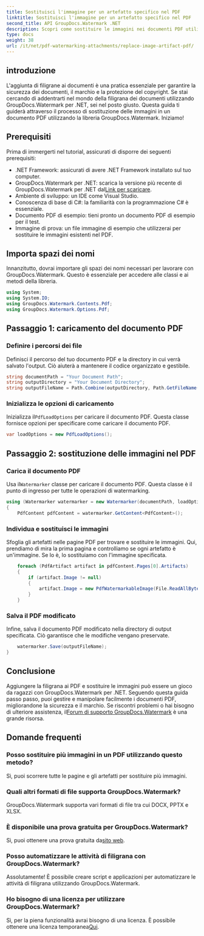 ```yaml
---
title: Sostituisci l'immagine per un artefatto specifico nel PDF
linktitle: Sostituisci l'immagine per un artefatto specifico nel PDF
second_title: API GroupDocs.Watermark .NET
description: Scopri come sostituire le immagini nei documenti PDF utilizzando GroupDocs.Watermark per .NET con questo tutorial completo passo dopo passo.
type: docs
weight: 38
url: /it/net/pdf-watermarking-attachments/replace-image-artifact-pdf/
---
```

## introduzione
L'aggiunta di filigrane ai documenti è una pratica essenziale per garantire la sicurezza dei documenti, il marchio e la protezione del copyright. Se stai cercando di addentrarti nel mondo della filigrana dei documenti utilizzando GroupDocs.Watermark per .NET, sei nel posto giusto. Questa guida ti guiderà attraverso il processo di sostituzione delle immagini in un documento PDF utilizzando la libreria GroupDocs.Watermark. Iniziamo!
## Prerequisiti
Prima di immergerti nel tutorial, assicurati di disporre dei seguenti prerequisiti:
- .NET Framework: assicurati di avere .NET Framework installato sul tuo computer.
-  GroupDocs.Watermark per .NET: scarica la versione più recente di GroupDocs.Watermark per .NET dal[Link per scaricare](https://releases.groupdocs.com/Watermark/net/).
- Ambiente di sviluppo: un IDE come Visual Studio.
- Conoscenza di base di C#: la familiarità con la programmazione C# è essenziale.
- Documento PDF di esempio: tieni pronto un documento PDF di esempio per il test.
- Immagine di prova: un file immagine di esempio che utilizzerai per sostituire le immagini esistenti nel PDF.
## Importa spazi dei nomi
Innanzitutto, dovrai importare gli spazi dei nomi necessari per lavorare con GroupDocs.Watermark. Questo è essenziale per accedere alle classi e ai metodi della libreria.
```csharp
using System;
using System.IO;
using GroupDocs.Watermark.Contents.Pdf;
using GroupDocs.Watermark.Options.Pdf;
```

## Passaggio 1: caricamento del documento PDF
### Definire i percorsi dei file
Definisci il percorso del tuo documento PDF e la directory in cui verrà salvato l'output. Ciò aiuterà a mantenere il codice organizzato e gestibile.
```csharp
string documentPath = "Your Document Path";
string outputDirectory = "Your Document Directory";
string outputFileName = Path.Combine(outputDirectory, Path.GetFileName(documentPath));
```
### Inizializza le opzioni di caricamento
 Inizializza il`PdfLoadOptions` per caricare il documento PDF. Questa classe fornisce opzioni per specificare come caricare il documento PDF.
```csharp
var loadOptions = new PdfLoadOptions();
```
## Passaggio 2: sostituzione delle immagini nel PDF
### Carica il documento PDF
 Usa il`Watermarker` classe per caricare il documento PDF. Questa classe è il punto di ingresso per tutte le operazioni di watermarking.
```csharp
using (Watermarker watermarker = new Watermarker(documentPath, loadOptions))
{
    PdfContent pdfContent = watermarker.GetContent<PdfContent>();
```
### Individua e sostituisci le immagini
Sfoglia gli artefatti nelle pagine PDF per trovare e sostituire le immagini. Qui, prendiamo di mira la prima pagina e controlliamo se ogni artefatto è un'immagine. Se lo è, lo sostituiamo con l'immagine specificata.
```csharp
    foreach (PdfArtifact artifact in pdfContent.Pages[0].Artifacts)
    {
        if (artifact.Image != null)
        {
            artifact.Image = new PdfWatermarkableImage(File.ReadAllBytes("Your Image Path"));
        }
    }
```
### Salva il PDF modificato
Infine, salva il documento PDF modificato nella directory di output specificata. Ciò garantisce che le modifiche vengano preservate.
```csharp
    watermarker.Save(outputFileName);
}
```

## Conclusione
 Aggiungere la filigrana ai PDF e sostituire le immagini può essere un gioco da ragazzi con GroupDocs.Watermark per .NET. Seguendo questa guida passo passo, puoi gestire e manipolare facilmente i documenti PDF, migliorandone la sicurezza e il marchio. Se riscontri problemi o hai bisogno di ulteriore assistenza, il[Forum di supporto GroupDocs.Watermark](https://forum.groupdocs.com/c/watermark/19) è una grande risorsa.
## Domande frequenti
### Posso sostituire più immagini in un PDF utilizzando questo metodo?
Sì, puoi scorrere tutte le pagine e gli artefatti per sostituire più immagini.
### Quali altri formati di file supporta GroupDocs.Watermark?
GroupDocs.Watermark supporta vari formati di file tra cui DOCX, PPTX e XLSX.
### È disponibile una prova gratuita per GroupDocs.Watermark?
 Sì, puoi ottenere una prova gratuita da[sito web](https://releases.groupdocs.com/).
### Posso automatizzare le attività di filigrana con GroupDocs.Watermark?
Assolutamente! È possibile creare script e applicazioni per automatizzare le attività di filigrana utilizzando GroupDocs.Watermark.
### Ho bisogno di una licenza per utilizzare GroupDocs.Watermark?
 Sì, per la piena funzionalità avrai bisogno di una licenza. È possibile ottenere una licenza temporanea[Qui](https://purchase.groupdocs.com/temporary-license/).